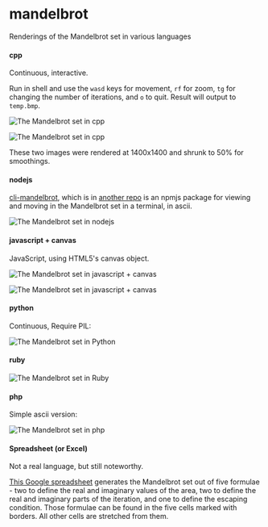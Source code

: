 # mandelbrot

Renderings of the Mandelbrot set in various languages

#### cpp
Continuous, interactive.

Run in shell and use the `wasd` keys for movement, `rf` for zoom, `tg` for changing the number of iterations, and `o` to quit.
Result will output to `temp.bmp`.

![The Mandelbrot set in cpp](cpp/mandelbrot.png?raw=true)

![The Mandelbrot set in cpp](cpp/mandelbrot_detail.png?raw=true)

These two images were rendered at 1400x1400 and shrunk to 50% for smoothings.

#### nodejs
[cli-mandelbrot](https://npmjs.org/package/cli-mandelbrot),
which is in [another repo](https://github.com/danyshaanan/cli-mandelbrot)
is an npmjs package for viewing and moving in the Mandelbrot set in a terminal, in ascii.

![The Mandelbrot set in nodejs](other/cli-mandelbrot.png?raw=true)

#### javascript + canvas
JavaScript, using HTML5's canvas object.

![The Mandelbrot set in javascript + canvas](js-canvas/mandelbrot.png?raw=true)

![The Mandelbrot set in javascript + canvas](js-canvas/mandelbrot_detail.png?raw=true)

#### python
Continuous, Require PIL:

![The Mandelbrot set in Python](python/mandelbrot.png?raw=true)

#### ruby
![The Mandelbrot set in Ruby](ruby/mandelbrot_ascii.png?raw=true)

#### php
Simple ascii version:

![The Mandelbrot set in php](php/mandelbrot_ascii.png?raw=true)

#### Spreadsheet (or Excel)
Not a real language, but still noteworthy.

[This Google spreadsheet](https://docs.google.com/spreadsheet/ccc?key=0AoH_g__QQs5ldHE1R0I0TmE3Zmw1c1hmczFlVWt5MWc)
generates the Mandelbrot set out of five formulae - two to define the real and imaginary values of the area,
two to define the real and imaginary parts of the iteration, and one to define the escaping condition.
Those formulae can be found in the five cells marked with borders. All other cells are stretched from them.
